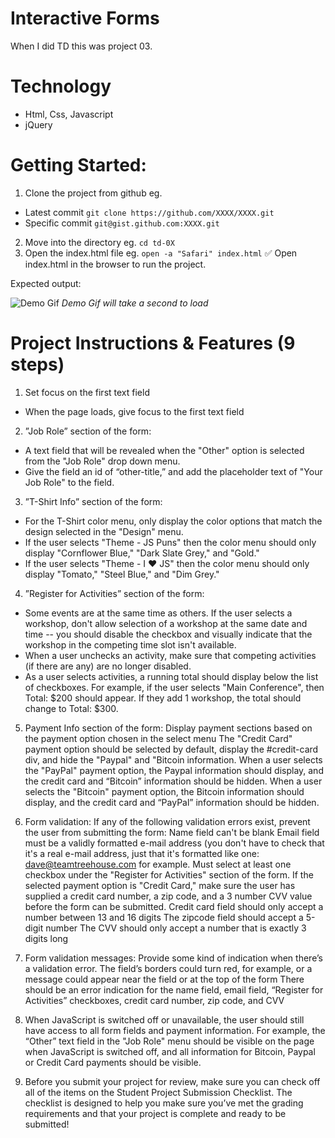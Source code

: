 # Interactive Forms

When I did TD this was project 03.

# Technology

- Html, Css, Javascript
- jQuery

# Getting Started:

1. Clone the project from github eg.

- Latest commit `git clone https://github.com/XXXX/XXXX.git`
- Specific commit `git@gist.github.com:XXXX.git`

2. Move into the directory eg. `cd td-0X`
3. Open the index.html file eg. `open -a "Safari" index.html`
   ✅ Open index.html in the browser to run the project.

Expected output:

![Demo Gif](https://github.com/jacob30/gh-assets/blob/main/td-03.png)
_Demo Gif will take a second to load_

# Project Instructions & Features (9 steps)

1. Set focus on the first text field

- When the page loads, give focus to the first text field

2. ”Job Role” section of the form:

- A text field that will be revealed when the "Other" option is selected from the "Job Role" drop down menu.
- Give the field an id of “other-title,” and add the placeholder text of "Your Job Role" to the field.

3. ”T-Shirt Info” section of the form:

- For the T-Shirt color menu, only display the color options that match the design selected in the "Design" menu.
- If the user selects "Theme - JS Puns" then the color menu should only display "Cornflower Blue," "Dark Slate Grey," and "Gold."
- If the user selects "Theme - I ♥ JS" then the color menu should only display "Tomato," "Steel Blue," and "Dim Grey."

4. ”Register for Activities” section of the form:

- Some events are at the same time as others. If the user selects a workshop, don't allow selection of a workshop at the same date and time -- you should disable the checkbox and visually indicate that the workshop in the competing time slot isn't available.
- When a user unchecks an activity, make sure that competing activities (if there are any) are no longer disabled.
- As a user selects activities, a running total should display below the list of checkboxes. For example, if the user selects "Main Conference", then Total: $200 should appear. If they add 1 workshop, the total should change to Total: $300.

5. Payment Info section of the form:
   Display payment sections based on the payment option chosen in the select menu
   The "Credit Card" payment option should be selected by default, display the #credit-card div, and hide the "Paypal" and "Bitcoin information.
   When a user selects the "PayPal" payment option, the Paypal information should display, and the credit card and “Bitcoin” information should be hidden.
   When a user selects the "Bitcoin" payment option, the Bitcoin information should display, and the credit card and “PayPal” information should be hidden.

6. Form validation:
   If any of the following validation errors exist, prevent the user from submitting the form:
   Name field can't be blank
   Email field must be a validly formatted e-mail address (you don't have to check that it's a real e-mail address, just that it's formatted like one: dave@teamtreehouse.com for example.
   Must select at least one checkbox under the "Register for Activities" section of the form.
   If the selected payment option is "Credit Card," make sure the user has supplied a credit card number, a zip code, and a 3 number CVV value before the form can be submitted.
   Credit card field should only accept a number between 13 and 16 digits
   The zipcode field should accept a 5-digit number
   The CVV should only accept a number that is exactly 3 digits long

7. Form validation messages:
   Provide some kind of indication when there’s a validation error. The field’s borders could turn red, for example, or a message could appear near the field or at the top of the form
   There should be an error indication for the name field, email field, “Register for Activities” checkboxes, credit card number, zip code, and CVV

8. When JavaScript is switched off or unavailable, the user should still have access to all form fields and payment information. For example, the “Other” text field in the "Job Role" menu should be visible on the page when JavaScript is switched off, and all information for Bitcoin, Paypal or Credit Card payments should be visible.

9. Before you submit your project for review, make sure you can check off all of the items on the Student Project Submission Checklist. The checklist is designed to help you make sure you’ve met the grading requirements and that your project is complete and ready to be submitted!
